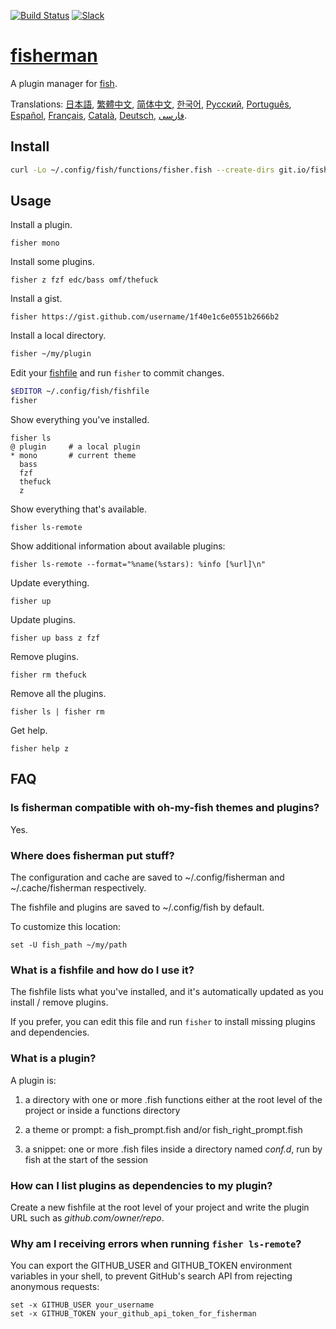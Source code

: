 [slack-link]: https://fisherman-wharf.herokuapp.com
[slack-badge]: https://fisherman-wharf.herokuapp.com/badge.svg
[travis-link]: https://travis-ci.org/fisherman/fisherman
[travis-badge]: https://img.shields.io/travis/fisherman/fisherman.svg

[fish]: https://fish.sh
[fisherman]: http://fisherman.sh

[日本語]: https://github.com/fisherman/fisherman/wiki/%E6%97%A5%E6%9C%AC%E8%AA%9E
[繁體中文]: https://github.com/fisherman/fisherman/wiki/%E7%B9%81%E9%AB%94%E4%B8%AD%E6%96%87
[简体中文]: https://github.com/fisherman/fisherman/wiki/%E7%AE%80%E4%BD%93%E4%B8%AD%E6%96%87
[한국어]: https://github.com/fisherman/fisherman/wiki/%ED%95%9C%EA%B5%AD%EC%96%B4
[Русский]: https://github.com/fisherman/fisherman/wiki/%D0%A0%D1%83%D1%81%D1%81%D0%BA%D0%B8%D0%B9
[Català]: https://github.com/fisherman/fisherman/wiki/Catal%C3%A0
[Português]: https://github.com/fisherman/fisherman/wiki/Portugu%C3%AAs
[Español]: https://github.com/fisherman/fisherman/wiki/Espa%C3%B1ol
[Deutsch]: https://github.com/fisherman/fisherman/wiki/Deutsch
[فارسی]: https://github.com/fisherman/fisherman/wiki/%D9%81%D8%A7%D8%B1%D8%B3%DB%8C
[Français]: https://github.com/fisherman/fisherman/wiki/Fran%C3%A7ais

[![Build Status][travis-badge]][travis-link]
[![Slack][slack-badge]][slack-link]

# [fisherman]

A plugin manager for [fish].

Translations: [日本語], [繁體中文], [简体中文], [한국어], [Русский], [Português], [Español], [Français], [Català], [Deutsch], [فارسی].

## Install

```sh
curl -Lo ~/.config/fish/functions/fisher.fish --create-dirs git.io/fisher
```

## Usage

Install a plugin.

```
fisher mono
```

Install some plugins.

```
fisher z fzf edc/bass omf/thefuck
```

Install a gist.

```
fisher https://gist.github.com/username/1f40e1c6e0551b2666b2
```

Install a local directory.

```sh
fisher ~/my/plugin
```

Edit your [fishfile](#what-is-a-fishfile-and-how-do-i-use-it) and run `fisher` to commit changes.

```sh
$EDITOR ~/.config/fish/fishfile
fisher
```

Show everything you've installed.

```ApacheConf
fisher ls
@ plugin     # a local plugin
* mono       # current theme
  bass
  fzf
  thefuck
  z
```

Show everything that's available.

```
fisher ls-remote
```

Show additional information about available plugins:

```
fisher ls-remote --format="%name(%stars): %info [%url]\n"
```

Update everything.

```
fisher up
```

Update plugins.

```
fisher up bass z fzf
```

Remove plugins.

```
fisher rm thefuck
```

Remove all the plugins.

```
fisher ls | fisher rm
```

Get help.

```
fisher help z
```

## FAQ

### Is fisherman compatible with oh-my-fish themes and plugins?

Yes.

### Where does fisherman put stuff?

The configuration and cache are saved to ~/.config/fisherman and ~/.cache/fisherman respectively.

The fishfile and plugins are saved to ~/.config/fish by default.

To customize this location:

```fish
set -U fish_path ~/my/path
```

### What is a fishfile and how do I use it?

The fishfile lists what you've installed, and it's automatically updated as you install / remove plugins.

If you prefer, you can edit this file and run `fisher` to install missing plugins and dependencies.

### What is a plugin?

A plugin is:

1. a directory with one or more .fish functions either at the root level of the project or inside a functions directory

2. a theme or prompt: a fish_prompt.fish and/or fish_right_prompt.fish

3. a snippet: one or more .fish files inside a directory named *conf.d*, run by fish at the start of the session

### How can I list plugins as dependencies to my plugin?

Create a new fishfile at the root level of your project and write the plugin URL such as *github.com/owner/repo*.

### Why am I receiving errors when running `fisher ls-remote`?

You can export the GITHUB_USER and GITHUB_TOKEN environment variables in your shell, to prevent GitHub's search API from rejecting anonymous requests:

```fish
set -x GITHUB_USER your_username
set -x GITHUB_TOKEN your_github_api_token_for_fisherman
```
